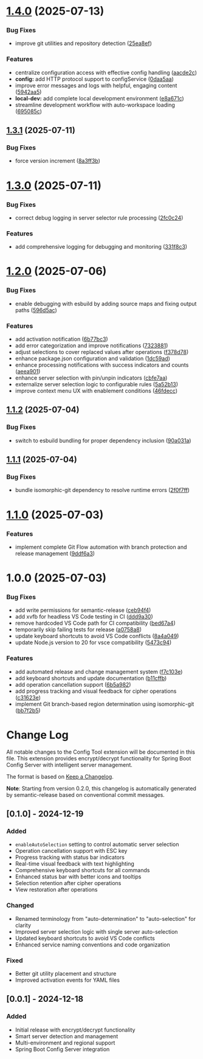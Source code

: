 # [1.4.0](https://github.com/tenerity-bbc/ext-vscode-config-tool/compare/v1.3.1...v1.4.0) (2025-07-13)


### Bug Fixes

* improve git utilities and repository detection ([25ea8ef](https://github.com/tenerity-bbc/ext-vscode-config-tool/commit/25ea8ef8e73c7ec1776b712b800cb0b911460c82))


### Features

* centralize configuration access with effective config handling ([aacde2c](https://github.com/tenerity-bbc/ext-vscode-config-tool/commit/aacde2cfb3ed7339dd7168dc4fb7602739d78ea9))
* **config:** add HTTP protocol support to configService ([0daa5aa](https://github.com/tenerity-bbc/ext-vscode-config-tool/commit/0daa5aab75be3d90647d113f05f70b17edf45dbb))
* improve error messages and logs with helpful, engaging content ([5942aa5](https://github.com/tenerity-bbc/ext-vscode-config-tool/commit/5942aa56c4e747efd74650b48dad0268a53bc364))
* **local-dev:** add complete local development environment ([e8a671c](https://github.com/tenerity-bbc/ext-vscode-config-tool/commit/e8a671cb3474966a36465317556dda53f641abe5))
* streamline development workflow with auto-workspace loading ([695085c](https://github.com/tenerity-bbc/ext-vscode-config-tool/commit/695085c99b608708ae97939de19539c9be63e25a))

## [1.3.1](https://github.com/tenerity-bbc/ext-vscode-config-tool/compare/v1.3.0...v1.3.1) (2025-07-11)


### Bug Fixes

* force version increment ([8a3ff3b](https://github.com/tenerity-bbc/ext-vscode-config-tool/commit/8a3ff3b8a8affd924203b26f15391d7f46dcdec6))

# [1.3.0](https://github.com/tenerity-bbc/ext-vscode-config-tool/compare/v1.2.0...v1.3.0) (2025-07-11)


### Bug Fixes

* correct debug logging in server selector rule processing ([2fc0c24](https://github.com/tenerity-bbc/ext-vscode-config-tool/commit/2fc0c24c6253b81b2c7b4514037cdcf8270bf456))


### Features

* add comprehensive logging for debugging and monitoring ([331f8c3](https://github.com/tenerity-bbc/ext-vscode-config-tool/commit/331f8c301550878d4cf03b0d1401d898824db80c))

# [1.2.0](https://github.com/tenerity-bbc/ext-vscode-config-tool/compare/v1.1.2...v1.2.0) (2025-07-06)


### Bug Fixes

* enable debugging with esbuild by adding source maps and fixing output paths ([596d5ac](https://github.com/tenerity-bbc/ext-vscode-config-tool/commit/596d5ac449dde3af7c000af6106e4ca94cab7157))


### Features

* add activation notification ([6b77bc3](https://github.com/tenerity-bbc/ext-vscode-config-tool/commit/6b77bc3430d9adc8e2e356b7017e77fc5a0a07ff))
* add error categorization and improve notifications ([7323881](https://github.com/tenerity-bbc/ext-vscode-config-tool/commit/7323881502c48b9ef2426763544f8a6cfb1d07bb))
* adjust selections to cover replaced values after operations ([f378d78](https://github.com/tenerity-bbc/ext-vscode-config-tool/commit/f378d7800899a2f7331caaee7bc4fd312ee8b6da))
* enhance package.json configuration and validation ([1dc59ad](https://github.com/tenerity-bbc/ext-vscode-config-tool/commit/1dc59ad12e9be77074c091ec3385c85d23eea7c9))
* enhance processing notifications with success indicators and counts ([aeea901](https://github.com/tenerity-bbc/ext-vscode-config-tool/commit/aeea9016972af8184abad2f2ba2ac057f369b2d3))
* enhance server selection with pin/unpin indicators ([cbfe7aa](https://github.com/tenerity-bbc/ext-vscode-config-tool/commit/cbfe7aa040c5986711c13851625b50ca30095ff4))
* externalize server selection logic to configurable rules ([5a52b13](https://github.com/tenerity-bbc/ext-vscode-config-tool/commit/5a52b139565130f26b03b319519940dc8e6a1cf0))
* improve context menu UX with enablement conditions ([46fdecc](https://github.com/tenerity-bbc/ext-vscode-config-tool/commit/46fdecc450a81b51ef8bc544c7d9ba7883ede64b))

## [1.1.2](https://github.com/tenerity-bbc/ext-vscode-config-tool/compare/v1.1.1...v1.1.2) (2025-07-04)


### Bug Fixes

* switch to esbuild bundling for proper dependency inclusion ([90a031a](https://github.com/tenerity-bbc/ext-vscode-config-tool/commit/90a031a32a64b5775c3cc355d73a4d2455ebd3b4))

## [1.1.1](https://github.com/tenerity-bbc/ext-vscode-config-tool/compare/v1.1.0...v1.1.1) (2025-07-04)


### Bug Fixes

* bundle isomorphic-git dependency to resolve runtime errors ([2f0f7ff](https://github.com/tenerity-bbc/ext-vscode-config-tool/commit/2f0f7ff0e18c4ab3ace21c79d6cec188b88e97cb))

# [1.1.0](https://github.com/tenerity-bbc/ext-vscode-config-tool/compare/v1.0.0...v1.1.0) (2025-07-03)


### Features

* implement complete Git Flow automation with branch protection and release management ([9ddf6a3](https://github.com/tenerity-bbc/ext-vscode-config-tool/commit/9ddf6a3a53b7fd41b512e79a1b17856e02b07ac4))

# 1.0.0 (2025-07-03)


### Bug Fixes

* add write permissions for semantic-release ([ceb94f4](https://github.com/tenerity-bbc/ext-vscode-config-tool/commit/ceb94f4c9655e3b0a3692f199ce9a7b1994c6673))
* add xvfb for headless VS Code testing in CI ([ddd9a30](https://github.com/tenerity-bbc/ext-vscode-config-tool/commit/ddd9a30a6a36fb6558c7a8e9b7dae60ab16988f2))
* remove hardcoded VS Code path for CI compatibility ([bed67a4](https://github.com/tenerity-bbc/ext-vscode-config-tool/commit/bed67a4b0aa8512f6e8fada0bf97deca87833ec6))
* temporarily skip failing tests for release ([a0758a8](https://github.com/tenerity-bbc/ext-vscode-config-tool/commit/a0758a8592447603fa63234ec9db1ab2581a3a68))
* update keyboard shortcuts to avoid VS Code conflicts ([8a4a049](https://github.com/tenerity-bbc/ext-vscode-config-tool/commit/8a4a0496df6a8052e0c7f0f17ba9f5bd7f5df072))
* update Node.js version to 20 for vsce compatibility ([5473c94](https://github.com/tenerity-bbc/ext-vscode-config-tool/commit/5473c9407f5175989cd5abd4f6f0fde3d5c5cc2f))


### Features

* add automated release and change management system ([f7c103e](https://github.com/tenerity-bbc/ext-vscode-config-tool/commit/f7c103ebc344da26abea86f0358bcc1234914cfb))
* add keyboard shortcuts and update documentation ([b11cffb](https://github.com/tenerity-bbc/ext-vscode-config-tool/commit/b11cffb8d28c7418ff88aa965e343a64e63ce7c5))
* add operation cancellation support ([6b5a982](https://github.com/tenerity-bbc/ext-vscode-config-tool/commit/6b5a982c28f30c14a8e720785c568ac8eef5c3ed))
* add progress tracking and visual feedback for cipher operations ([c31623e](https://github.com/tenerity-bbc/ext-vscode-config-tool/commit/c31623ea49b3696e1e634ce30a06f7ee6df011cf))
* implement Git branch-based region determination using isomorphic-git ([bb7f2b5](https://github.com/tenerity-bbc/ext-vscode-config-tool/commit/bb7f2b5d36becd10e9a5bc320f8ba1e285a9ed9a))

# Change Log

All notable changes to the Config Tool extension will be documented in this file. This extension provides encrypt/decrypt functionality for Spring Boot Config Server with intelligent server management.

The format is based on [Keep a Changelog](http://keepachangelog.com/).

**Note**: Starting from version 0.2.0, this changelog is automatically generated by semantic-release based on conventional commit messages.

## [0.1.0] - 2024-12-19

### Added
- `enableAutoSelection` setting to control automatic server selection
- Operation cancellation support with ESC key
- Progress tracking with status bar indicators
- Real-time visual feedback with text highlighting
- Comprehensive keyboard shortcuts for all commands
- Enhanced status bar with better icons and tooltips
- Selection retention after cipher operations
- View restoration after operations

### Changed
- Renamed terminology from "auto-determination" to "auto-selection" for clarity
- Improved server selection logic with single server auto-selection
- Updated keyboard shortcuts to avoid VS Code conflicts
- Enhanced service naming conventions and code organization

### Fixed
- Better git utility placement and structure
- Improved activation events for YAML files

## [0.0.1] - 2024-12-18

### Added
- Initial release with encrypt/decrypt functionality
- Smart server detection and management
- Multi-environment and regional support
- Spring Boot Config Server integration
